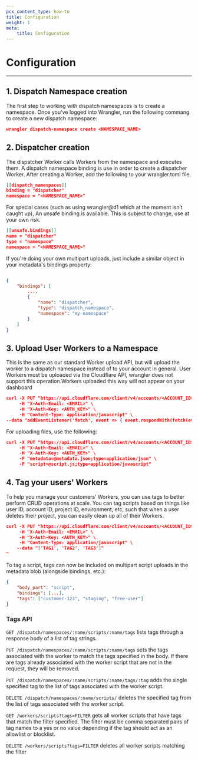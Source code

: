```yaml
---
pcx_content_type: how-to
title: Configuration
weight: 1
meta:
    title: Configuration
---
```


# Configuration

---
## 1. Dispatch Namespace creation

The first step to working with dispatch namespaces is to create a namespace. Once you've logged into Wrangler, run the following commang to create a new dispatch namespace:

```json
wrangler dispatch-namespace create <NAMESPACE_NAME>
```

## 2. Dispatcher creation

The dispatcher Worker calls Workers from the namespace and executes them. A dispatch namespace binding is use in order to create a dispatcher Worker. After creating a Worker, add the following to your wrangler.toml file. 


```json
[[dispatch_namespaces]]
binding = "dispatcher"
namespace = "<NAMESPACE_NAME>"
```

For special cases (such as using wrangler@d1 which at the moment isn’t caught up), An unsafe binding is available. This is subject to change, use at your own risk.

```json
[[unsafe.bindings]]
name = "dispatcher"
type = "namespace"
namespace = "<NAMESPACE_NAME>"
```
If you're doing your own multipart uploads, just include a similar object in your metadata's bindings property:
```json

{
    "bindings": [
        ...,
        {
            "name": "dispatcher",
            "type": "dispatch_namespace",
            "namespace": "my-namespace"
        }
    ]
}
```

## 3. Upload User Workers to a Namespace

This is the same as our standard Worker upload API, but will upload the worker to a dispatch namespace instead of to your account in general. User Workers must be uploaded via the Cloudflare API, wrangler does not support this operation.Workers uploaded this way will not appear on your dashboard

```json
curl -X PUT "https://api.cloudflare.com/client/v4/accounts/<ACCOUNT_ID>/workers/dispatch/namespaces/<NAMESPACE_NAME>/scripts/<SCRIPT_NAME>" \
     -H "X-Auth-Email: <EMAIL>" \
     -H "X-Auth-Key: <AUTH_KEY>" \
     -H "Content-Type: application/javascript" \
--data "addEventListener('fetch', event => { event.respondWith(fetch(event.request)) })"
```
For uploading files, use the following:
```json
curl -X PUT "https://api.cloudflare.com/client/v4/accounts/<ACCOUNT_ID>/workers/dispatch/namespaces/<NAMESPACE_NAME>/scripts/<SCRIPT_NAME>" \
     -H "X-Auth-Email: <EMAIL>" \
     -H "X-Auth-Key: <AUTH_KEY>" \
     -F "metadata=@metadata.json;type=application/json" \
     -F "script=@script.js;type=application/javascript"
```

## 4. Tag your users' Workers

To help you manage your customers’ Workers, you can use tags to better perform CRUD operations at scale. You can tag scripts based on things like user ID, account ID, project ID, environment, etc, such that when a user deletes their project, you can easily clean up all of their Workers.

```json
curl -X PUT "https://api.cloudflare.com/client/v4/accounts/<ACCOUNT_ID>/workers/dispatch/namespaces/<NAMESPACE_NAME>/scripts/<SCRIPT_NAME>/tags" \
     -H "X-Auth-Email: <EMAIL>" \
     -H "X-Auth-Key: <AUTH_KEY>" \
     -H "Content-Type: application/javascript" \
    --data "['TAG1', 'TAG2', 'TAG3']"
"
```
To tag a script, tags can now be included on multipart script uploads in the metadata blob (alongside bindings, etc.):
```json
{
    "body_part": "script",
    "bindings": [...],
    "tags": ["customer-123", "staging", "free-user"]
}
```

### Tags API

`GET /dispatch/namespaces/:name/scripts/:name/tags` lists tags through a response body of a list of tag strings. 

`PUT /dispatch/namespaces/:name/scripts/:name/tags` sets the tags associated with the worker to match the tags specified in the body. If there are tags already associated with the worker script that are not in the request, they will be removed.

`PUT /dispatch/namespaces/:name/scripts/:name/tags/:tag` adds the single specified tag to the list of tags associated with the worker script.

`DELETE /dispatch/namespaces/:name/scripts/` deletes the specified tag from the list of tags associated with the worker script.

`GET /workers/scripts?tags=FILTER` gets all worker scripts that have tags that match the filter specified. The filter must be comma separated pairs of tag names to a yes or no value depending if the tag should act as an allowlist or blocklist.

`DELETE /workers/scripts?tags=FILTER` deletes all worker scripts matching the filter
